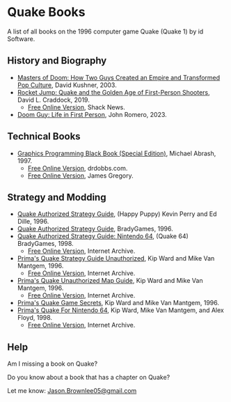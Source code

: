 # Quake Books

A list of all books on the 1996 computer game Quake (Quake 1) by id Software.

## History and Biography

* [Masters of Doom: How Two Guys Created an Empire and Transformed Pop Culture](https://amzn.to/3EhDEDJ), David Kushner, 2003.
* [Rocket Jump: Quake and the Golden Age of First-Person Shooters](https://amzn.to/3YSo237), David L. Craddock, 2019.
	* [Free Online Version](https://www.shacknews.com/article/101156/rocket-jump-quake-and-the-golden-age-of-first-person-shooters), Shack News.
* [Doom Guy: Life in First Person](https://amzn.to/3QUT0FO), John Romero, 2023.

## Technical Books

* [Graphics Programming Black Book (Special Edition)](https://amzn.to/45RXbGL), Michael Abrash, 1997.
	* [Free Online Version](https://www.drdobbs.com/parallel/graphics-programming-black-book/184404919), drdobbs.com.
	* [Free Online Version](https://github.com/jagregory/abrash-black-book), James Gregory.

## Strategy and Modding

* [Quake Authorized Strategy Guide](https://amzn.to/3R0BRub), (Happy Puppy) Kevin Perry and Ed Dille, 1996.
* [Quake Authorized Strategy Guide](https://amzn.to/3PftIku), BradyGames, 1996.
* [Quake Authorized Strategy Guide: Nintendo 64](https://amzn.to/3sAcIg0), (Quake 64) BradyGames, 1998.
	* [Free Online Version](https://archive.org/details/quake-authorized-strategy-guide), Internet Archive.
* [Prima's Quake Strategy Guide Unauthorized](https://amzn.to/3EmPZX6), Kip Ward and Mike Van Mantgem, 1996.
	* [Free Online Version](https://archive.org/details/primasquakestrat0000ward), Internet Archive.
* [Prima's Quake Unauthorized Map Guide](https://amzn.to/3QW4kBD), Kip Ward and Mike Van Mantgem, 1996.
	* [Free Online Version](https://archive.org/details/primasquakemapgu0000ward), Internet Archive.
* [Prima's Quake Game Secrets](https://amzn.to/3L2JGvA), Kip Ward and Mike Van Mantgem, 1996.
* [Prima's Quake For Nintendo 64](https://amzn.to/3OYRqQw), Kip Ward, Mike Van Mantgem, and Alex Floyd, 1998.
	* [Free Online Version](https://archive.org/details/quake-for-nintendo-64-primas-official-strategy-guide), Internet Archive.

## Help

Am I missing a book on Quake?

Do you know about a book that has a chapter on Quake?

Let me know: Jason.Brownlee05@gmail.com

